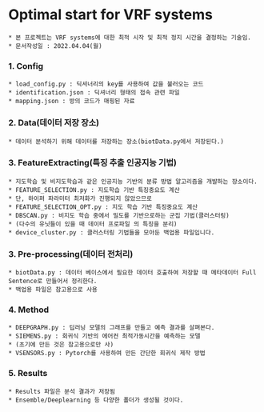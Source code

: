 # Optimal start for VRF systems
    * 본 프로젝트는 VRF systems에 대한 최적 시작 및 최적 정지 시간을 결정하는 기술임.
    * 문서작성일 : 2022.04.04(월) 

### 1. Config
    * load_config.py : 딕셔너리의 key를 사용하여 값을 불러오는 코드
    * identification.json : 딕셔너리 형태의 접속 관련 파일
    * mapping.json : 방의 코드가 매핑된 자료

### 2. Data(데이터 저장 장소)
    * 데이터 분석하기 위해 데이터를 저장하는 장소(biotData.py에서 저장된다.)

### 3. FeatureExtracting(특징 추출 인공지능 기법)
    * 지도학습 및 비지도학습과 같은 인공지능 기반의 분류 방법 알고리즘을 개발하는 장소이다.
    * FEATURE_SELECTION.py : 지도학습 기반 특징중요도 계산
    * 단, 하이퍼 파라미터 최저화가 진행되지 않았으므로
    * FEATURE_SELECTION_OPT.py : 지도 학습 기반 특징중요도 계산
    * DBSCAN.py : 비지도 학습 중에서 밀도를 기반으로하는 군집 기법(클러스터링)
    * (다수의 유닛들이 있을 때 데이터 프로파일 의 특징을 분리)
    * device_cluster.py : 클러스터링 기법들을 모아둔 백업용 파일입니다.

### 3. Pre-processing(데이터 전처리)
    * biotData.py : 데이터 베이스에서 필요한 데이터 호출하여 저장할 때 메타데이터 Full Sentence로 만들어서 정리한다.
    * 백업용 파일은 참고용으로 사용

### 4. Method
    * DEEPGRAPH.py : 딥러닝 모델의 그래프를 만들고 예측 결과를 살펴본다.
    * SIEMENS.py : 회귀식 기반의 에어컨 최적가동시간을 예측하는 모델
    * (초기에 만든 것은 참고용으로만 사)
    * VSENSORS.py : Pytorch를 사용하여 만든 간단한 회귀식 제작 방법

### 5. Results
    * Results 파일은 분석 결과가 저장됨
    * Ensemble/Deeplearning 등 다양한 폴더가 생성될 것이다.